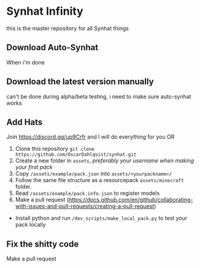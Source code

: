 # Synhat Infinity
this is the master repository for all Synhat things

## Download Auto-Synhat
When i'm done

## Download the latest version manually
can't be done during alpha/beta testing, i need to make sure auto-synhat works

## Add Hats
Join https://discord.gg/up9Crfr and I will do everything for you
OR
1. Clone this repository `git clone https://github.com/OscarDahlqvist/synhat.git`
2. Create a new folder in `assets`, *preferably your username when making your first pack*
3. Copy `/assets/example/pack.json` into `assets/<yourpackname>/`
4. Follow the same file structure as a resourcepack `assets/minecraft` folder.
5. Read `/assets/example/pack.info.json` to register models
6. Make a pull request (https://docs.github.com/en/github/collaborating-with-issues-and-pull-requests/creating-a-pull-request)

* Install python and run `/dev_scripts/make_local_pack.py` to test your pack locally

## Fix the shitty code
Make a pull request


